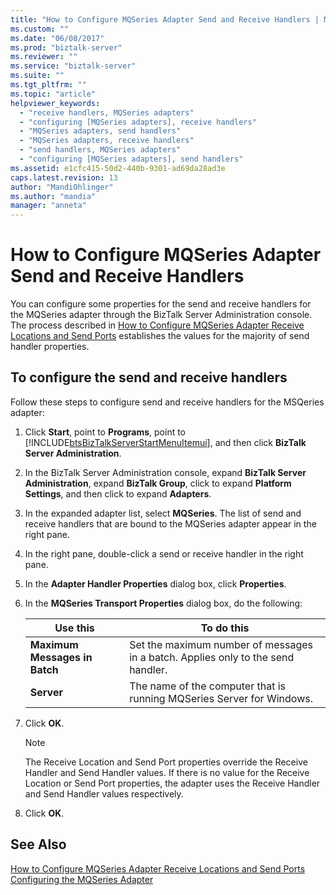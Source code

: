 ```yaml
---
title: "How to Configure MQSeries Adapter Send and Receive Handlers | Microsoft Docs"
ms.custom: ""
ms.date: "06/08/2017"
ms.prod: "biztalk-server"
ms.reviewer: ""
ms.service: "biztalk-server"
ms.suite: ""
ms.tgt_pltfrm: ""
ms.topic: "article"
helpviewer_keywords: 
  - "receive handlers, MQSeries adapters"
  - "configuring [MQSeries adapters], receive handlers"
  - "MQSeries adapters, send handlers"
  - "MQSeries adapters, receive handlers"
  - "send handlers, MQSeries adapters"
  - "configuring [MQSeries adapters], send handlers"
ms.assetid: e1cfc415-50d2-440b-9301-ad69da28ad3e
caps.latest.revision: 13
author: "MandiOhlinger"
ms.author: "mandia"
manager: "anneta"
---
```

# How to Configure MQSeries Adapter Send and Receive Handlers
You can configure some properties for the send and receive handlers for the MQSeries adapter through the BizTalk Server Administration console. The process described in [How to Configure MQSeries Adapter Receive Locations and Send Ports](../core/how-to-configure-mqseries-adapter-receive-locations-and-send-ports.md) establishes the values for the majority of send handler properties.  
  
## To configure the send and receive handlers  
 Follow these steps to configure send and receive handlers for the MSQeries adapter:  
  
1.  Click **Start**, point to **Programs**, point to [!INCLUDE[btsBizTalkServerStartMenuItemui](../includes/btsbiztalkserverstartmenuitemui-md.md)], and then click **BizTalk Server Administration**.  
  
2.  In the BizTalk Server Administration console, expand **BizTalk Server Administration**, expand **BizTalk Group**, click to expand **Platform Settings**, and then click to expand **Adapters**.  
  
3.  In the expanded adapter list, select **MQSeries**. The list of send and receive handlers that are bound to the MQSeries adapter appear in the right pane.  
  
4.  In the right pane, double-click a send or receive handler in the right pane.  
  
5.  In the **Adapter Handler Properties** dialog box, click **Properties**.  
  
6.  In the **MQSeries Transport Properties** dialog box, do the following:  
  
    |Use this|To do this|  
    |--------------|----------------|  
    |**Maximum Messages in Batch**|Set the maximum number of messages in a batch. Applies only to the send handler.|  
    |**Server**|The name of the computer that is running MQSeries Server for Windows.|  
  
7.  Click **OK**.  
  
    > [!NOTE]
    >  The Receive Location and Send Port properties override the Receive Handler and Send Handler values. If there is no value for the Receive Location or Send Port properties, the adapter uses the Receive Handler and Send Handler values respectively.  
  
8.  Click **OK**.  
  
## See Also  
 [How to Configure MQSeries Adapter Receive Locations and Send Ports](../core/how-to-configure-mqseries-adapter-receive-locations-and-send-ports.md)   
 [Configuring the MQSeries Adapter](../core/configuring-the-mqseries-adapter.md)